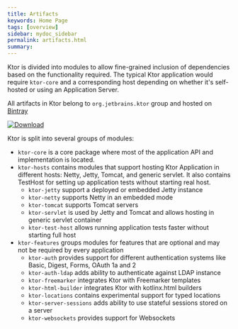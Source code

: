 ```yaml
---
title: Artifacts
keywords: Home Page
tags: [overview]
sidebar: mydoc_sidebar
permalink: artifacts.html
summary:  
---
```


Ktor is divided into modules to allow fine-grained inclusion of dependencies based on the functionality required. 
The typical Ktor application would require `ktor-core` and a corresponding host depending on whether it's self-hosted
 or using an Application Server. 

All artifacts in Ktor belong to `org.jetbrains.ktor` group and hosted on [Bintray](https://bintray.com/kotlin/ktor)

[![Download](https://api.bintray.com/packages/kotlin/ktor/ktor/images/download.svg)](https://bintray.com/kotlin/ktor/ktor/_latestVersion)
    
Ktor is split into several groups of modules:

* `ktor-core` is a core package where most of the application API and implementation is located. 
* `ktor-hosts` contains modules that support hosting Ktor Application in different hosts: Netty, Jetty, Tomcat, and 
generic servlet. It also contains TestHost for setting up application tests without starting real host.
  * `ktor-jetty` support a deployed or embedded Jetty instance
  * `ktor-netty` supports Netty in an embedded mode
  * `ktor-tomcat` supports Tomcat servers
  * `ktor-servlet` is used by Jetty and Tomcat and allows hosting in generic servlet container
  * `ktor-test-host` allows running application tests faster without starting full host
* `ktor-features` groups modules for features that are optional and may not be required by every application
  * `ktor-auth` provides support for different authentication systems like Basic, Digest, Forms, OAuth 1a and 2
  * `ktor-auth-ldap` adds ability to authenticate against LDAP instance
  * `ktor-freemarker` integrates Ktor with Freemarker templates
  * `ktor-html-builder` integrates Ktor with kotlinx.html builders
  * `ktor-locations` contains experimental support for typed locations
  * `ktor-server-sessions` adds ability to use stateful sessions stored on a server
  * `ktor-websockets` provides support for Websockets
  
